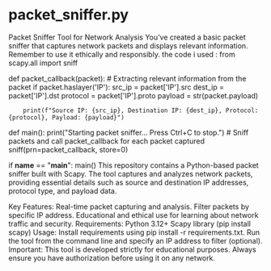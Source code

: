 # packet_sniffer.py
Packet Sniffer Tool for Network Analysis
You’ve created a basic packet sniffer that captures network packets and displays relevant information.
Remember to use it ethically and responsibly.
the code i used :
from scapy.all import sniff

def packet_callback(packet):
    # Extracting relevant information from the packet
    if packet.haslayer('IP'):
        src_ip = packet['IP'].src
        dest_ip = packet['IP'].dst
        protocol = packet['IP'].proto
        payload = str(packet.payload)

        print(f"Source IP: {src_ip}, Destination IP: {dest_ip}, Protocol: {protocol}, Payload: {payload}")

def main():
    print("Starting packet sniffer... Press Ctrl+C to stop.")
    # Sniff packets and call packet_callback for each packet captured
    sniff(prn=packet_callback, store=0)

if __name__ == "__main__":
    main()
This repository contains a Python-based packet sniffer built with Scapy. The tool captures and analyzes network packets, providing essential details such as source and destination IP addresses, protocol type, and payload data.

Key Features:
Real-time packet capturing and analysis.
Filter packets by specific IP address.
Educational and ethical use for learning about network traffic and security.
Requirements:
Python 3.12+
Scapy library (pip install scapy)
Usage:
Install requirements using pip install -r requirements.txt.
Run the tool from the command line and specify an IP address to filter (optional).
Important:
This tool is developed strictly for educational purposes. Always ensure you have authorization before using it on any network.
